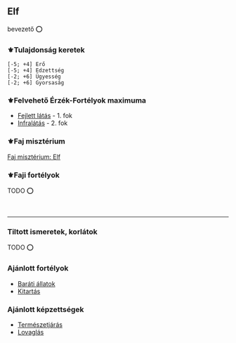## Elf

bevezető ⭕

### ⚜️Tulajdonság keretek

```
[-5; +4] Erő
[-5; +4] Edzettség
[-2; +6] Ügyesség
[-2; +6] Gyorsaság
```

### ⚜️Felvehető Érzék-Fortélyok maximuma

- [Fejlett látás](../fortelyok.erzekek/fejlett_latas.md) - 1. fok
- [Infralátás](../fortelyok.erzekek/infralatas.md) - 2. fok

### ⚜️Faj misztérium

[Faj misztérium: Elf](../kepzettsegek.faj.miszterium/faj_miszterium_elf.md)

### ⚜️Faji fortélyok

TODO ⭕

<br />

---
### Tiltott ismeretek, korlátok

TODO ⭕

### Ajánlott fortélyok

- [Baráti állatok](../fortelyok.altalanos/barati_allatok.md)
- [Kitartás](../fortelyok.altalanos/kitartas.md)

### Ajánlott képzettségek

- [Természetjárás](../kepzettsegek.szekunder/termeszetjaras.md)
- [Lovaglás](../kepzettsegek.szekunder/lovaglas.md)
